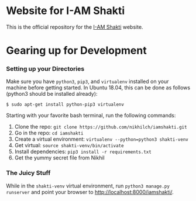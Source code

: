 # Website for I-AM Shakti

This is the official repository for the [I-AM Shakti](https://www.iamshakti.org) website.


# Gearing up for Development

### Setting up your Directories

Make sure you have `python3`, `pip3`, and `virtualenv` installed on your machine before getting started. In Ubuntu 18.04, this can be done as follows (python3 should be installed already):

```
$ sudo apt-get install python-pip3 virtualenv
```

Starting with your favorite bash terminal, run the following commands:

1. Clone the repo: `git clone https://github.com/nikhilch/iamshakti.git`
1. Go in the repo: `cd iamshakti`
1. Create a virtual environment: `virtualenv --python=python3 shakti-venv`
1. Get virtual: `source shakti-venv/bin/activate`
1. Install dependencies: `pip3 install -r requirements.txt`
1. Get the yummy secret file from Nikhil


### The Juicy Stuff

While in the `shakti-venv` virtual environment, run `python3 manage.py runserver` and point your browser to <http://localhost:8000/iamshakti/>. 
